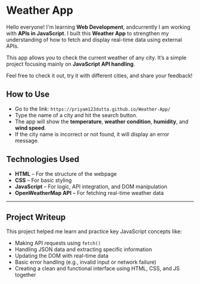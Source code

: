 # Weather App

Hello everyone! I'm learning **Web Development**, andcurrently I am working with **APIs in JavaScript**. I built this **Weather App** to strengthen my understanding of how to fetch and display real-time data using external APIs.

This app allows you to check the current weather of any city. It’s a simple project focusing mainly on **JavaScript API handling**.

Feel free to check it out, try it with different cities, and share your feedback!

## How to Use

- Go to the link: `https://priyam123dutta.github.io/Weather-App/`
- Type the name of a city and hit the search button.
- The app will show the **temperature**, **weather condition**, **humidity**, and **wind speed**.
- If the city name is incorrect or not found, it will display an error message.

## Technologies Used

- **HTML** – For the structure of the webpage  
- **CSS** – For basic styling  
- **JavaScript** – For logic, API integration, and DOM manipulation  
- **OpenWeatherMap API** – For fetching real-time weather data

---

## Project Writeup

This project helped me learn and practice key JavaScript concepts like:

- Making API requests using `fetch()`
- Handling JSON data and extracting specific information
- Updating the DOM with real-time data
- Basic error handling (e.g., invalid input or network failure)
- Creating a clean and functional interface using HTML, CSS, and JS together
